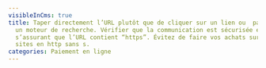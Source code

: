 ```yaml
---
visibleInCms: true
title: Taper directement l’URL plutôt que de cliquer sur un lien ou  passer par
  un moteur de recherche. Vérifier que la communication est sécurisée en
  s’assurant que l’URL contient “https”. Évitez de faire vos achats sur les
  sites en http sans s.
categories: Paiement en ligne
---
```

